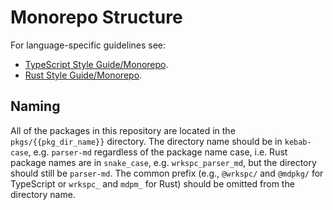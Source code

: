 # Monorepo Structure

For language-specific guidelines see:

- [TypeScript Style Guide/Monorepo](./typescript.md#monorepo).
- [Rust Style Guide/Monorepo](./rust.md#monorepo).

## Naming

All of the packages in this repository are located in the `pkgs/{{pkg_dir_name}}` directory. The directory name should be in `kebab-case`, e.g. `parser-md` regardless of the package name case, i.e. Rust package names are in `snake_case`, e.g. `wrkspc_parser_md`, but the directory should still be `parser-md`. The common prefix (e.g., `@wrkspc/` and `@mdpkg/` for TypeScript or `wrkspc_` and `mdpm_` for Rust) should be omitted from the directory name.
